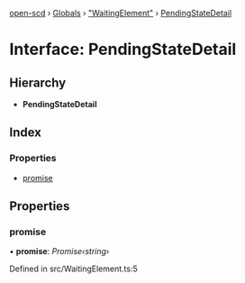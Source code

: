 [open-scd](../README.md) › [Globals](../globals.md) › ["WaitingElement"](../modules/_waitingelement_.md) › [PendingStateDetail](_waitingelement_.pendingstatedetail.md)

# Interface: PendingStateDetail

## Hierarchy

* **PendingStateDetail**

## Index

### Properties

* [promise](_waitingelement_.pendingstatedetail.md#promise)

## Properties

###  promise

• **promise**: *Promise‹string›*

Defined in src/WaitingElement.ts:5
